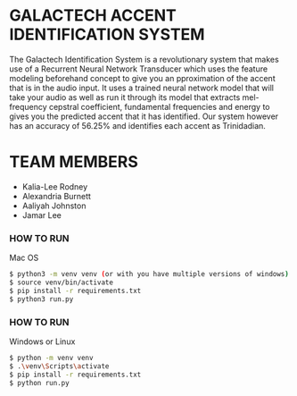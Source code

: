 # GALACTECH ACCENT IDENTIFICATION SYSTEM
The Galactech Identification System is a revolutionary system that makes use of a Recurrent Neural Network Transducer
which uses the feature modeling beforehand concept to give you an pproximation of the accent that
is in the audio input. It uses a trained neural network model that will take your audio as well as 
run it through its model that extracts mel-frequency cepstral coefficient, fundamental frequencies and energy
to gives you the predicted accent that it has identified. Our system however has an accuracy of 56.25% and 
identifies each accent as Trinidadian.

# TEAM MEMBERS

* Kalia-Lee Rodney
* Alexandria Burnett
* Aaliyah Johnston
* Jamar Lee

### HOW TO RUN
Mac OS
```bash
$ python3 -m venv venv (or with you have multiple versions of windows)
$ source venv/bin/activate
$ pip install -r requirements.txt 
$ python3 run.py
```

### HOW TO RUN
Windows or Linux
```bash
$ python -m venv venv 
$ .\venv\Scripts\activate
$ pip install -r requirements.txt 
$ python run.py
```